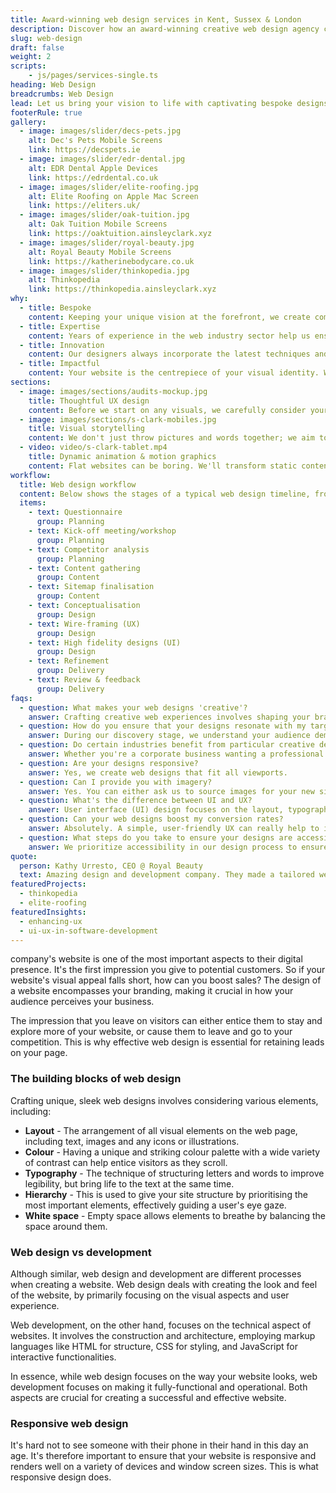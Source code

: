 ```yaml
---
title: Award-winning web design services in Kent, Sussex & London
description: Discover how an award-winning creative web design agency can help you unleash creative freedom by creating bespoke designs for your business.
slug: web-design
draft: false
weight: 2
scripts:
    - js/pages/services-single.ts
heading: Web Design
breadcrumbs: Web Design
lead: Let us bring your vision to life with captivating bespoke designs for your website. We craft industry-leading web designs to optimise user experience and boost your conversions.
footerRule: true
gallery:
  - image: images/slider/decs-pets.jpg
    alt: Dec's Pets Mobile Screens
    link: https://decspets.ie
  - image: images/slider/edr-dental.jpg
    alt: EDR Dental Apple Devices
    link: https://edrdental.co.uk
  - image: images/slider/elite-roofing.jpg
    alt: Elite Roofing on Apple Mac Screen
    link: https://eliters.uk/
  - image: images/slider/oak-tuition.jpg
    alt: Oak Tuition Mobile Screens
    link: https://oaktuition.ainsleyclark.xyz
  - image: images/slider/royal-beauty.jpg
    alt: Royal Beauty Mobile Screens
    link: https://katherinebodycare.co.uk
  - image: images/slider/thinkopedia.jpg
    alt: Thinkopedia
    link: https://thinkopedia.ainsleyclark.xyz
why:
  - title: Bespoke
    content: Keeping your unique vision at the forefront, we create completely bespoke designs by perfectly aligning with your brand identity and goals.
  - title: Expertise
    content: Years of experience in the web industry sector help us ensure every project we take on is handled with professional insight and creativity.
  - title: Innovation
    content: Our designers always incorporate the latest techniques and technologies to deliver cutting-edge websites so that you're always one step ahead.
  - title: Impactful
    content: Your website is the centrepiece of your visual identity. We make every click count through creative design and UX that converts.
sections:
  - image: images/sections/audits-mockup.jpg
    title: Thoughtful UX design
    content: Before we start on any visuals, we carefully consider your goals, crafting a strategy where every interaction satisfies your audience's needs. Wireframes and mood boards are created, enabling the initial layout of content and functionality, establishing the project's style and tone.
  - image: images/sections/s-clark-mobiles.jpg
    title: Visual storytelling
    content: We don't just throw pictures and words together; we aim to take your users on a captivating journey through your new website. With bespoke visuals, we craft engaging, compelling digital stories for your audience, resulting in more conversions and sales.
  - video: video/s-clark-tablet.mp4
    title: Dynamic animation & motion graphics
    content: Flat websites can be boring. We'll transform static content into immersive visual experiences that are completely tailored towards your brand. Using cutting-edge tech, we're able to push the boundaries of creativity by delivering fluid, dynamic animation that keeps your users engaged.
workflow:
  title: Web design workflow
  content: Below shows the stages of a typical web design timeline, from the initial questionnaire to delivery.
  items:
    - text: Questionnaire
      group: Planning
    - text: Kick-off meeting/workshop
      group: Planning
    - text: Competitor analysis
      group: Planning
    - text: Content gathering
      group: Content
    - text: Sitemap finalisation
      group: Content
    - text: Conceptualisation
      group: Design
    - text: Wire-framing (UX)
      group: Design
    - text: High fidelity designs (UI)
      group: Design
    - text: Refinement
      group: Delivery
    - text: Review & feedback
      group: Delivery
faqs:
  - question: What makes your web designs 'creative'?
    answer: Crafting creative web experiences involves shaping your brand's narrative into a story that engages your users as they scroll and navigate through your site. We create distinctive designs that fuse aesthetics, interactivity, and a touch of class.
  - question: How do you ensure that your designs resonate with my target audience?
    answer: During our discovery stage, we understand your audience demographics, preferences, and behaviors through extensive competitor analysis and research. This guides us in our design decisions to ensure that all of the visual elements, messaging, and functionality align closely with what resonates with your audience.
  - question: Do certain industries benefit from particular creative design strategies?
    answer: Whether you're a corporate business wanting a professional look or more of a creative, boutique company, all web design decisions will be tailored towards you and the message you're looking to convey.
  - question: Are your designs responsive?
    answer: Yes, we create web designs that fit all viewports.
  - question: Can I provide you with imagery?
    answer: Yes. You can either ask us to source images for your new site or you can provide them yourself. Alternatively, get in touch so we can source a photographer to take some professional shots of your business.
  - question: What's the difference between UI and UX?
    answer: User interface (UI) design focuses on the layout, typography, and arrangement of components, whereas user experience (UX) design focuses on the experience of using the website, such as user behavior, usability, accessibility, and animations.
  - question: Can your web designs boost my conversion rates?
    answer: Absolutely. A simple, user-friendly UX can really help to improve your conversion rates by creating a streamlined way of navigating users to take the actions you want them to.
  - question: What steps do you take to ensure your designs are accessible to all users?
    answer: We prioritize accessibility in our design process to ensure inclusivity for all users. Some of our steps include conforming to web accessibility standards such as WCAG (Web Content Accessibility Guidelines), incorporating semantic HTML markup, keyboard navigation, and alternative text, so that your website is available for all.
quote:
  person: Kathy Urresto, CEO @ Royal Beauty
  text: Amazing design and development company. They made a tailored website for me within a short time, and with great ideas. They listened to all my needs, were very responsive and super professional. Highly recommend. Thanks Ainsley!!
featuredProjects:
  - thinkopedia
  - elite-roofing
featuredInsights:
  - enhancing-ux
  - ui-ux-in-software-development
---
```


company's website is one of the most important aspects to their digital presence. It's the first impression you give
to potential customers. So if your website's visual appeal falls short, how can you boost sales? The design of a website
encompasses your branding, making it crucial in how your audience perceives your business.

The impression that you leave on visitors can either entice them to stay and explore more of your website, or cause them
to leave and go to your competition. This is why effective web design is essential for retaining leads on your page.

### The building blocks of web design

Crafting unique, sleek web designs involves considering various elements, including:

- **Layout** - The arrangement of all visual elements on the web page, including text, images and any icons or
  illustrations.
- **Colour** - Having a unique and striking colour palette with a wide variety of contrast can help entice visitors as
  they scroll.
- **Typography** - The technique of structuring letters and words to improve legibility, but bring life to the text at
  the same time.
- **Hierarchy** - This is used to give your site structure by prioritising the most important elements, effectively
  guiding a user's eye gaze.
- **White space** - Empty space allows elements to breathe by balancing the space around them.

### Web design vs development

Although similar, web design and development are different processes when creating a website. Web design deals with
creating the look and feel of the website, by primarily focusing on the visual aspects and user experience.

Web development, on the other hand, focuses on the technical aspect of websites. It involves the construction and
architecture, employing markup languages like HTML for structure, CSS for styling, and JavaScript for interactive
functionalities.

In essence, while web design focuses on the way your website looks, web development focuses on making it
fully-functional and operational. Both aspects are crucial for creating a successful and effective website.

### Responsive web design

It's hard not to see someone with their phone in their hand in this day an age. It's therefore important to ensure that
your website is responsive and renders well on a variety of devices and window screen sizes. This is what responsive
design does.
